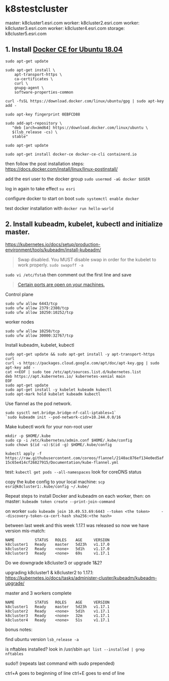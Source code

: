 # k8stestcluster

master: k8cluster1.esri.com
worker: k8cluster2.esri.com
worker: k8cluster3.esri.com
worker: k8cluster4.esri.com
storage: k8cluster5.esri.com

## 1. Install [Docker CE for Ubuntu 18.04](https://docs.docker.com/install/linux/docker-ce/ubuntu/)

```
sudo apt-get update

sudo apt-get install \
    apt-transport-https \
    ca-certificates \
    curl \
    gnupg-agent \
    software-properties-common

curl -fsSL https://download.docker.com/linux/ubuntu/gpg | sudo apt-key add -

sudo apt-key fingerprint 0EBFCD88

sudo add-apt-repository \
   "deb [arch=amd64] https://download.docker.com/linux/ubuntu \
   $(lsb_release -cs) \
   stable"

sudo apt-get update

sudo apt-get install docker-ce docker-ce-cli containerd.io
```

then follow the post installation steps:
https://docs.docker.com/install/linux/linux-postinstall/

add the esri user to the docker group
`sudo usermod -aG docker $USER`

log in again to take effect `su esri`

configure docker to start on boot
`sudo systemctl enable docker`

test docker installation with
`docker run hello-world`

## 2. Install kubeadm, kubelet, kubectl and initialize master.

https://kubernetes.io/docs/setup/production-environment/tools/kubeadm/install-kubeadm/

> Swap disabled. You MUST disable swap in order for the kubelet to work properly.
`sudo swapoff -a`

`sudo vi /etc/fstab`
then comment out the first line and save

> [Certain ports are open on your machines.](https://kubernetes.io/docs/setup/production-environment/tools/kubeadm/install-kubeadm/#check-required-ports)

Control plane 
```
sudo ufw allow 6443/tcp
sudo ufw allow 2379:2380/tcp
sudo ufw allow 10250:10252/tcp
```

worker nodes
```
sudo ufw allow 10250/tcp
sudo ufw allow 30000:32767/tcp
```

Install kubeadm, kubelet, kubectl
```
sudo apt-get update && sudo apt-get install -y apt-transport-https curl
curl -s https://packages.cloud.google.com/apt/doc/apt-key.gpg | sudo apt-key add -
cat <<EOF | sudo tee /etc/apt/sources.list.d/kubernetes.list
deb https://apt.kubernetes.io/ kubernetes-xenial main
EOF
sudo apt-get update
sudo apt-get install -y kubelet kubeadm kubectl
sudo apt-mark hold kubelet kubeadm kubectl
```

Use flannel as the pod network. 
```
sudo sysctl net.bridge.bridge-nf-call-iptables=1`
`sudo kubeadm init --pod-network-cidr=10.244.0.0/16
```

Make kubectl work for your non-root user
```
mkdir -p $HOME/.kube
sudo cp -i /etc/kubernetes/admin.conf $HOME/.kube/config
sudo chown $(id -u):$(id -g) $HOME/.kube/config
```
`kubectl apply -f https://raw.githubusercontent.com/coreos/flannel/2140ac876ef134e0ed5af15c65e414cf26827915/Documentation/kube-flannel.yml`

test: `kubectl get pods --all-namespaces` look for coreDNS status

copy the kube config to your local machine:
`scp esri@k8cluster1:.kube/config ~/.kube/`


Repeat steps to install Docker and kubeadm on each worker, then:
on master:
`kubeadm token create --print-join-command`

on worker
`sudo kubeadm join 10.49.53.69:6443 --token <the token>     --discovery-token-ca-cert-hash sha256:<the hash>`

between last week and this week 1.17.1 was released so now we have version mis-match:
```
NAME         STATUS   ROLES    AGE     VERSION
k8cluster1   Ready    master   5d23h   v1.17.0
k8cluster2   Ready    <none>   5d1h    v1.17.0
k8cluster3   Ready    <none>   69s     v1.17.1
```

Do we downgrade k8cluster3 or upgrade 1&2?

upgrading k8cluster1 & k8cluster2 to 1.17.1:
https://kubernetes.io/docs/tasks/administer-cluster/kubeadm/kubeadm-upgrade/


master and 3 workers complete
```
NAME         STATUS   ROLES    AGE     VERSION
k8cluster1   Ready    master   5d23h   v1.17.1
k8cluster2   Ready    <none>   5d1h    v1.17.1
k8cluster3   Ready    <none>   32m     v1.17.1
k8cluster4   Ready    <none>   51s     v1.17.1
```

bonus notes:

find ubuntu version
`lsb_release -a`

is nftables installed?
look in /usr/sbin
`apt list --installed | grep nftables`

sudo!! (repeats last command with sudo prepended)

ctrl+A goes to beginning of line
ctrl+E goes to end of line

